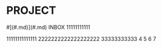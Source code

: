 # PROJECT

#](#.md)](#.md) INBOX
11111111111


11111111111111
2222222222222222222
33333333333
4
5
6
7
